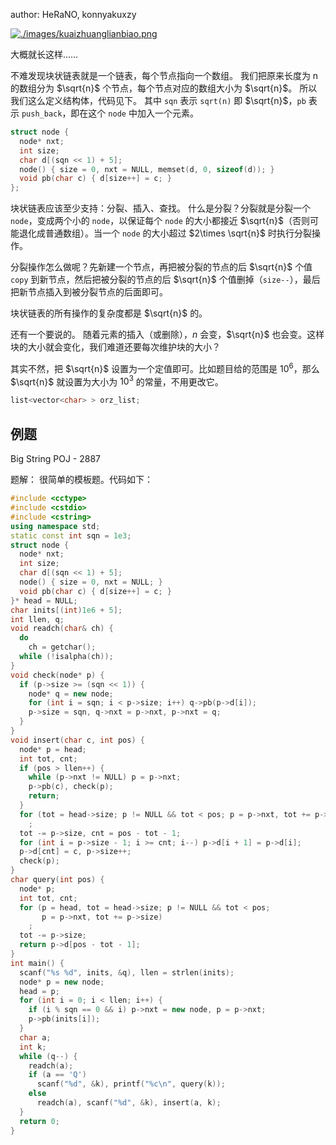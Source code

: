author: HeRaNO, konnyakuxzy

[![./images/kuaizhuanglianbiao.png](./images/kuaizhuanglianbiao.png "./images/kuaizhuanglianbiao.png")](./images/kuaizhuanglianbiao.png "./images/kuaizhuanglianbiao.png")

大概就长这样……

不难发现块状链表就是一个链表，每个节点指向一个数组。
我们把原来长度为 n 的数组分为 $\sqrt{n}$ 个节点，每个节点对应的数组大小为 $\sqrt{n}$。
所以我们这么定义结构体，代码见下。
其中 `sqn` 表示 `sqrt(n)` 即 $\sqrt{n}$，`pb` 表示 `push_back`，即在这个 `node` 中加入一个元素。

```cpp
struct node {
  node* nxt;
  int size;
  char d[(sqn << 1) + 5];
  node() { size = 0, nxt = NULL, memset(d, 0, sizeof(d)); }
  void pb(char c) { d[size++] = c; }
};
```

块状链表应该至少支持：分裂、插入、查找。
什么是分裂？分裂就是分裂一个 `node`，变成两个小的 `node`，以保证每个 `node` 的大小都接近 $\sqrt{n}$（否则可能退化成普通数组）。当一个 `node` 的大小超过 $2\times \sqrt{n}$ 时执行分裂操作。

分裂操作怎么做呢？先新建一个节点，再把被分裂的节点的后 $\sqrt{n}$ 个值 `copy` 到新节点，然后把被分裂的节点的后 $\sqrt{n}$ 个值删掉（`size--`），最后把新节点插入到被分裂节点的后面即可。

块状链表的所有操作的复杂度都是 $\sqrt{n}$ 的。

还有一个要说的。
随着元素的插入（或删除），$n$ 会变，$\sqrt{n}$ 也会变。这样块的大小就会变化，我们难道还要每次维护块的大小？

其实不然，把 $\sqrt{n}$ 设置为一个定值即可。比如题目给的范围是 $10^6$，那么 $\sqrt{n}$ 就设置为大小为 $10^3$ 的常量，不用更改它。

```cpp
list<vector<char> > orz_list;
```

## 例题

Big String POJ - 2887

题解：
很简单的模板题。代码如下：

```cpp
#include <cctype>
#include <cstdio>
#include <cstring>
using namespace std;
static const int sqn = 1e3;
struct node {
  node* nxt;
  int size;
  char d[(sqn << 1) + 5];
  node() { size = 0, nxt = NULL; }
  void pb(char c) { d[size++] = c; }
}* head = NULL;
char inits[(int)1e6 + 5];
int llen, q;
void readch(char& ch) {
  do
    ch = getchar();
  while (!isalpha(ch));
}
void check(node* p) {
  if (p->size >= (sqn << 1)) {
    node* q = new node;
    for (int i = sqn; i < p->size; i++) q->pb(p->d[i]);
    p->size = sqn, q->nxt = p->nxt, p->nxt = q;
  }
}
void insert(char c, int pos) {
  node* p = head;
  int tot, cnt;
  if (pos > llen++) {
    while (p->nxt != NULL) p = p->nxt;
    p->pb(c), check(p);
    return;
  }
  for (tot = head->size; p != NULL && tot < pos; p = p->nxt, tot += p->size)
    ;
  tot -= p->size, cnt = pos - tot - 1;
  for (int i = p->size - 1; i >= cnt; i--) p->d[i + 1] = p->d[i];
  p->d[cnt] = c, p->size++;
  check(p);
}
char query(int pos) {
  node* p;
  int tot, cnt;
  for (p = head, tot = head->size; p != NULL && tot < pos;
       p = p->nxt, tot += p->size)
    ;
  tot -= p->size;
  return p->d[pos - tot - 1];
}
int main() {
  scanf("%s %d", inits, &q), llen = strlen(inits);
  node* p = new node;
  head = p;
  for (int i = 0; i < llen; i++) {
    if (i % sqn == 0 && i) p->nxt = new node, p = p->nxt;
    p->pb(inits[i]);
  }
  char a;
  int k;
  while (q--) {
    readch(a);
    if (a == 'Q')
      scanf("%d", &k), printf("%c\n", query(k));
    else
      readch(a), scanf("%d", &k), insert(a, k);
  }
  return 0;
}
```
